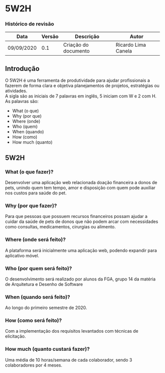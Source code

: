 # 5W2H
### Histórico de revisão
Data | Versão | Descrição | Autor |
--------- | ------ | ------------ | --------- |
09/09/2020 | 0.1 | Criação do documento | Ricardo Lima Canela |

## Introdução
O 5W2H é uma ferramenta de produtividade para ajudar profissionais a fazerem de forma clara e objetiva planejamentos de projetos, estratégias ou atividades.  
A sigla são as iniciais de 7 palavras em inglês, 5 iniciam com W e 2 com H. As palavras são:

* What (o que) 
* Why (por que) 
* Where (onde)
* Who (quem)
* When (quando)
* How (como)
* How much (quanto)

## 5W2H

### What (o que fazer)?
Desenvolver uma aplicação web relacionada doação financeira a donos de pets, unindo quem tem tempo, amor e disposição com quem pode auxiliar nos custos para saúde do pet.

### Why (por que fazer)?
Para que pessoas que possuem recursos financeiros possam ajudar a cuidar da saúde de pets de donos que não podem arcar com necessidades como consultas, medicamentos, cirurgias ou alimento.


### Where (onde será feito)?
A plataforma será inicialmente uma aplicação web, podendo expandir para aplicativo móvel.

### Who (por quem será feito)?
O desenvolvimento será realizado por alunos da FGA, grupo 14 da matéria de Arquitetura e Desenho de Software

### When (quando será feito)?
Ao longo do primeiro semestre de 2020.

### How (como será feito)?
Com a implementação dos requisitos levantados com técnicas de elicitação.

### How much (quanto custará fazer)?
Uma média de 10 horas/semana de cada colaborador, sendo 3 colaboradores por 4 meses.